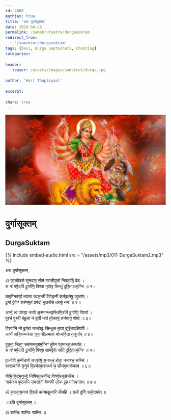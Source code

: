 ```yaml
---    
id: 4060    
mathjax: true    
title: 'अथ दुर्गासूक्तम्'    
date: 2020-04-28    
permalink: /samskrutyatra/durgasuktam
redirect_from: 
  - '/samskrut/durgasuktam'
tags: [Devi, Durga Saptashati, Chanting]    
categories:    
    
header:    
   teaser: /assets/images/samskrut/durga.jpg    
    
author: 'Hari Thapliyaal'    
    
excerpt:    
    
share: true    
---    
```

    
![](/assets/images/samskrut/durga.jpg)    
    
# दुर्गासूक्तम्    
## DurgaSuktam    
    
{% include embed-audio.html src = "/assets/mp3/011-DurgaSuktam2.mp3" %}     
    
अथ दुर्गासूक्तम्    
    
ॐ जा॒तवे॑दसे सुनवाम॒ सोम॑ मरातीय॒तो निद॑हाति॒ वेदः॑ ।    
स नः॑ पर्ष॒दति॑ दु॒र्गाणि॒ विश्वा॑ ना॒वेव॒ सिन्धुं॑ दुरि॒ताऽत्य॒ग्निः ॥ १॥    
    
ताम॒ग्निव॑र्णां॒ तप॑सा ज्वल॒न्तीं वै॑रोच॒नीं क॑र्मफ॒लेषु॒ जुष्टा᳚म् ।    
दु॒र्गां दे॒वीꣳ शर॑णम॒हं प्रप॑द्ये सु॒तर॑सि तरसे॒ नमः॑ ॥ २॥    
    
अग्ने॒ त्वं पा॑रया॒ नव्यो॑ अ॒स्मान्थ्स्व॒स्तिभि॒रति॑ दु॒र्गाणि॒ विश्वा᳚ ।    
पूश्च॑ पृ॒थ्वी ब॑हु॒ला न॑ उ॒र्वी भवा॑ तो॒काय॒ तन॑याय॒ शंयोः ॥ ३॥    
    
विश्वा॑नि नो दु॒र्गहा॑ जातवेदः॒ सिन्धु॒न्न ना॒वा दु॑रि॒ताऽति॑पर्षि ।    
अग्ने॑ अत्रि॒वन्मन॑सा गृणा॒नो᳚ऽस्माकं॑ बोध्यवि॒ता त॒नूना᳚म् ॥ ४॥    
    
पृ॒त॒ना॒  जित॒ꣳ॒ सह॑मानमु॒ग्रम॒ग्निꣳ  हु॑वेम पर॒माथ्स॒धस्था᳚त् ।    
स नः॑ पर्ष॒दति॑ दु॒र्गाणि॒ विश्वा॒ क्षाम॑द्दे॒वो अति॑ दुरि॒तात्य॒ग्निः ॥ ५॥    
    
प्र॒त्नोषि॑ क॒मीड्यो॑ अध्व॒रेषु॑ स॒नाच्च॒ होता॒ नव्य॑श्च॒ सथ्सि॑ ।    
स्वाञ्चा᳚ग्ने त॒नुवं॑ पि॒प्रय॑स्वा॒स्मभ्यं॑ च॒ सौभ॑ग॒माय॑जस्व ॥ ६॥    
    
गोभि॒र्जुष्ट॑म॒युजो॒ निषि॑क्त॒न्तवे᳚न्द्र विष्णो॒रनुसंच॑रेम ।    
नाक॑स्य पृ॒ष्ठम॒भि सं॒वसा॑नो॒ वैष्ण॑वीं लो॒क इ॒ह मा॑दयन्ताम् ॥ ७॥    
    
ॐ का॒त्या॒य॒नाय॑ वि॒द्महे॑ कन्याकु॒मारि॑ धीमहि । तन्नो॑ दुर्गिः प्रचो॒दया᳚त् ॥    
    
॥ इति दुर्गासूक्तम् ॥    
    
ॐ शान्तिः शान्तिः शान्तिः ॥    
    
